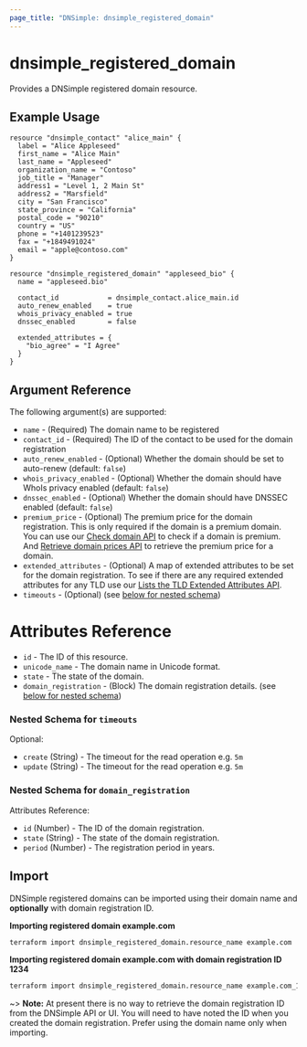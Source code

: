 ```yaml
---
page_title: "DNSimple: dnsimple_registered_domain"
---
```


# dnsimple\_registered\_domain

Provides a DNSimple registered domain resource.

## Example Usage

```hcl
resource "dnsimple_contact" "alice_main" {
  label = "Alice Appleseed"
  first_name = "Alice Main"
  last_name = "Appleseed"
  organization_name = "Contoso"
  job_title = "Manager"
  address1 = "Level 1, 2 Main St"
  address2 = "Marsfield"
  city = "San Francisco"
  state_province = "California"
  postal_code = "90210"
  country = "US"
  phone = "+1401239523"
  fax = "+1849491024"
  email = "apple@contoso.com"
}

resource "dnsimple_registered_domain" "appleseed_bio" {
  name = "appleseed.bio"

  contact_id            = dnsimple_contact.alice_main.id
  auto_renew_enabled    = true
  whois_privacy_enabled = true
  dnssec_enabled        = false

  extended_attributes = {
    "bio_agree" = "I Agree"
  }
}
```

## Argument Reference

The following argument(s) are supported:

* `name` - (Required) The domain name to be registered
* `contact_id` - (Required) The ID of the contact to be used for the domain registration
* `auto_renew_enabled` - (Optional) Whether the domain should be set to auto-renew (default: `false`)
* `whois_privacy_enabled` - (Optional) Whether the domain should have WhoIs privacy enabled (default: `false`)
* `dnssec_enabled` - (Optional) Whether the domain should have DNSSEC enabled (default: `false`)
* `premium_price` - (Optional) The premium price for the domain registration. This is only required if the domain is a premium domain. You can use our [Check domain API](https://developer.dnsimple.com/v2/registrar/#checkDomain) to check if a domain is premium. And [Retrieve domain prices API](https://developer.dnsimple.com/v2/registrar/#getDomainPrices) to retrieve the premium price for a domain.
* `extended_attributes` - (Optional) A map of extended attributes to be set for the domain registration. To see if there are any required extended attributes for any TLD use our [Lists the TLD Extended Attributes API](https://developer.dnsimple.com/v2/tlds/#getTldExtendedAttributes).
* `timeouts` - (Optional) (see [below for nested schema](#nestedblock--timeouts))

# Attributes Reference

- `id` - The ID of this resource.
- `unicode_name` - The domain name in Unicode format.
- `state` - The state of the domain.
- `domain_registration` - (Block) The domain registration details. (see [below for nested schema](#nestedblock--domain_registration))

<a id="nestedblock--timeouts"></a>

### Nested Schema for `timeouts`

Optional:

- `create` (String) - The timeout for the read operation e.g. `5m`
- `update` (String) - The timeout for the read operation e.g. `5m`

<a id="nestedblock--domain_registration"></a>

### Nested Schema for `domain_registration`

Attributes Reference:

- `id` (Number) - The ID of the domain registration.
- `state` (String) - The state of the domain registration.
- `period` (Number) - The registration period in years.

## Import

DNSimple registered domains can be imported using their domain name and **optionally** with domain registration ID.

**Importing registered domain example.com**

```bash
terraform import dnsimple_registered_domain.resource_name example.com
```

**Importing registered domain example.com with domain registration ID 1234**

```bash
terraform import dnsimple_registered_domain.resource_name example.com_1234
```

~> **Note:** At present there is no way to retrieve the domain registration ID from the DNSimple API or UI. You will need to have noted the ID when you created the domain registration. Prefer using the domain name only when importing.
